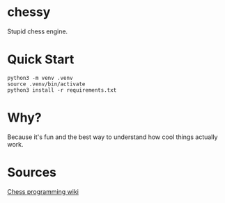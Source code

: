 # chessy
Stupid chess engine.

# Quick Start
```
python3 -m venv .venv
source .venv/bin/activate
python3 install -r requirements.txt
```

# Why?
Because it's fun and the best way to understand how cool things actually work.

# Sources
[Chess programming wiki](https://www.chessprogramming.org/Main_Page)
